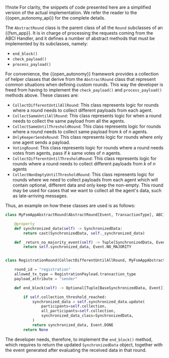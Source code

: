 !!!note
    For clarity, the snippets of code presented here are a simplified version of the actual
    implementation. We refer the reader to the {{open_autonomy_api}} for the complete details.

The `AbstractRound` class is the parent class of all the `Round` subclasses of an {{fsm_app}}. It is in charge of processing the requests coming from the ABCI Handler, and it defines a number of abstract methods that must be implemented by its subclasses, namely:
  - `end_block()`
  - `check_payload()`
  - `process_payload()`

For convenience, the {{open_autonomy}} framework provides a collection of helper classes that derive from the `AbstractRound` class that represent common situations when defining custom rounds. This way the developer is freed from having to implement the `check_payload()` and `process_payload()` methods above. These classes are:

  - `CollectDifferentUntilAllRound`: This class represents logic for rounds where a round needs to collect different payloads from each agent.
  - `CollectSameUntilAllRound`:     This class represents logic for when a round needs to collect the same payload from all the agents.
  - `CollectSameUntilThresholdRound`:     This class represents logic for rounds where a round needs to collect same payload from $k$ of $n$ agents.
  - `OnlyKeeperSendsRound`: This class represents logic for rounds where only one agent sends a payload.
  - `VotingRound`: This class represents logic for rounds where a round needs votes from agents, pass if $k$ same votes of $n$ agents.
  - `CollectDifferentUntilThresholdRound`: This class represents logic for rounds where a round needs to collect different payloads from $k$ of $n$ agents
  - `CollectNonEmptyUntilThresholdRound`:     This class represents logic for rounds where we need to collect payloads from each agent which will contain optional, different data and only keep the non-empty. This round may be used for cases that we want to collect all the agent's data, such as late-arriving messages.


Thus, an example on how these classes are used is as follows:


```python
class MyFsmAppAbstractRound(AbstractRound[Event, TransactionType], ABC):

    @property
    def synchronized_data(self) -> SynchronizedData:
        return cast(SynchronizedData, self._synchronized_data)

    def _return_no_majority_event(self) -> Tuple[SynchronizedData, Event]:
        return self.synchronized_data, Event.NO_MAJORITY


class RegistrationRound(CollectDifferentUntilAllRound, MyFsmAppAbstractRound):

    round_id = "registration"
    allowed_tx_type = RegistrationPayload.transaction_type
    payload_attribute = "sender"

    def end_block(self) -> Optional[Tuple[BaseSynchronizedData, Event]]:

        if self.collection_threshold_reached:
            synchronized_data = self.synchronized_data.update(
                participants=self.collection,
                all_participants=self.collection,
                synchronized_data_class=SynchronizedData,
            )
            return synchronized_data, Event.DONE
        return None
```

The developer needs, therefore, to implement the `end_block()` method, which requires to return the updated `SynchronizedData` object, together with the event generated after evaluating the received data in that round.
